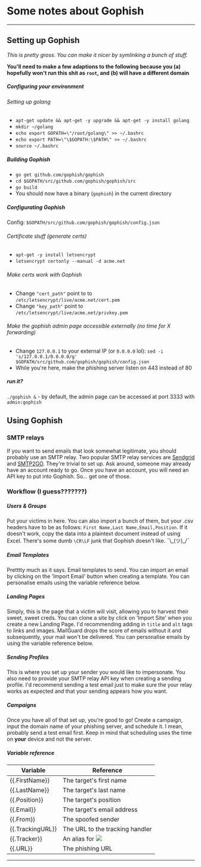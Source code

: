 # Some notes about Gophish
---
## Setting up Gophish
*This is pretty gross. You can make it nicer by symlinking a bunch of stuff.*

**You'll need to make a few adaptions to the following because you (a) hopefully won't run this shit as `root`, and (b) will have a different domain**
##### Configuring your environment
###### Setting up golang
- `apt-get update && apt-get -y upgrade && apt-get -y install golang`
- `mkdir ~/golang`
- `echo export GOPATH=\"/root/golang\" >> ~/.bashrc`
- `echo export PATH=\"\$GOPATH:\$PATH\" >> ~/.bashrc`
- `source ~/.bashrc`
##### Building Gophish
- `go get github.com/gophish/gophish`
- `cd $GOPATH/src/github.com/gophish/gophish/src`
- `go build`
- You should now have a binary (`gophish`) in the current directory

##### Configurating Gophish
Config: `$GOPATH/src/github.com/gophish/gophish/config.json`
###### Certificate stuff (generate certs)
- `apt-get -y install letsencrypt`
- `letsencrypt certonly --manual -d acme.net`
###### Make certs work with Gophish
-  Change `"cert_path"` point to to `/etc/letsencrypt/live/acme.net/cert.pem`
-  Change `"key_path"` point to `/etc/letsencrypt/live/acme.net/privkey.pem`
###### Make the gophish admin page accessible externally (no time for X forwarding)
- Change `127.0.0.1` to your external IP (or `0.0.0.0` lol): `sed -i 's/127.0.0.1/0.0.0.0/g' $GOPATH/src/github.com/gophish/gophish/config.json`
- While you're here, make the phishing server listen on 443 instead of 80
##### run it?
`./gophish &` - by default, the admin page can be accessed at port 3333 with `admin:gophish`

## Using Gophish
### SMTP relays
If you want to send emails that look somewhat legitimate, you should probably use an SMTP relay. Two popular SMTP relay services are [Sendgrid](https://sendgrid.com) and [SMTP2GO](https://smtp2go.com). They're trivial to set up. Ask around, someone may already have an account ready to go.
Once you have an account, you will need an API key to put into Gophish. So... get one of those.

### Workflow (I guess???????)
##### Users & Groups
Put your victims in here. You can also import a bunch of them, but your .csv headers have to be as follows: `First Name,Last Name,Email,Position`. If it doesn't work, copy the data into a plaintext document instead of using Excel. There's some dumb `\CR\LF` junk that Gophish doesn't like. ¯\\\_(ツ)_/¯

##### Email Templates
Pretttty much as it says. Email templates to send. You can import an email by clicking on the 'Import Email' button when creating a template. You can personalise emails using the variable reference below.

##### Landing Pages
Simply, this is the page that a victim will visit, allowing you to harvest their sweet, sweet creds. You can clone a site by click on 'Import Site' when you create a new Landing Page. I'd recommending adding in `title` and `alt` tags to links and images. MailGuard drops the score of emails without it and subsequently, your mail won't be delivered. You can personalise emails by using the variable reference below.

##### Sending Profiles
This is where you set up your sender you would like to impersonate. You also need to provide your SMTP relay API key when creating a sending profile. I'd recommend sending a test email just to make sure the your relay works as expected and that your sending appears how you want.

##### Campaigns
Once you have all of that set up, you're good to go! Create a campaign, input the domain name of your phishing server, and schedule it. I mean, probably send a test email first.
Keep in mind that scheduling uses the time on **your** device and not the server.

##### Variable reference
| **Variable** | **Reference** |
|--------------|------------------|
| {{.FirstName}} | The target's first name |
| {{.LastName}} | The target's last name |
| {{.Position}} | The target's position |
| {{.Email}} | The target's email address |
| {{.From}} | The spoofed sender |
| {{.TrackingURL}} | The URL to the tracking handler |
| {{.Tracker}} | An alias for <img src=" {{.TrackingURL}} "/> |
| {{.URL}} | The phishing URL |
------------------------------